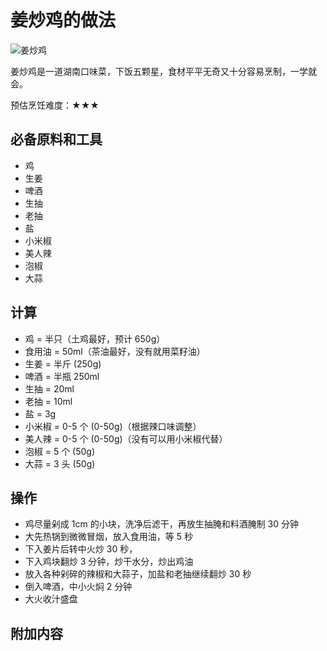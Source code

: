 # 姜炒鸡的做法

![姜炒鸡](./姜炒鸡.jpg)

姜炒鸡是一道湖南口味菜，下饭五颗星，食材平平无奇又十分容易烹制，一学就会。

预估烹饪难度：★★★

## 必备原料和工具

- 鸡
- 生姜
- 啤酒
- 生抽
- 老抽
- 盐
- 小米椒
- 美人辣
- 泡椒
- 大蒜

## 计算

- 鸡 = 半只（土鸡最好，预计 650g）
- 食用油 = 50ml（茶油最好，没有就用菜籽油）
- 生姜 = 半斤 (250g)
- 啤酒 = 半瓶 250ml
- 生抽 = 20ml
- 老抽 = 10ml
- 盐 = 3g
- 小米椒 = 0-5 个 (0-50g)（根据辣口味调整）
- 美人辣 = 0-5 个 (0-50g)（没有可以用小米椒代替）
- 泡椒 = 5 个 (50g)
- 大蒜 = 3 头 (50g)

## 操作

- 鸡尽量剁成 1cm 的小块，洗净后滤干，再放生抽腌和料酒腌制 30 分钟
- 大先热锅到微微冒烟，放入食用油，等 5 秒
- 下入姜片后转中火炒 30 秒，
- 下入鸡块翻炒 3 分钟，炒干水分，炒出鸡油
- 放入各种剁碎的辣椒和大蒜子，加盐和老抽继续翻炒 30 秒
- 倒入啤酒，中小火焖 2 分钟
- 大火收汁盛盘

## 附加内容